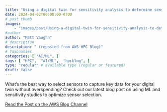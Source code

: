 ```yaml
---
title: "Using a digital twin for sensitivity analysis to determine sensor placement in a roll-to-roll manufacturing web-line"
date: 2024-04-02T00:00:00-0700
# post thumb
images:
    - "images/post/Using-a-digital-twin-for-sensitivity-analysis-to-determine-sensor-placement-in-a-roll-to-roll-manufacturing-web-line-1-1120x630.png"
#author
author: "Matt Vaughn"
# description
description: " (reposted from AWS HPC Blog)"
# Taxonomies
categories: [ "AI/ML", ]
tags: [ "HPC",  "AI/ML",  "hpcblog", ]
type: "regular" # available type (regular or featured)
draft: false
---
```


What’s the best way to select sensors to capture key data for your digital twin without overspending? Check out our latest blog post on using ML and sensitivity studies to optimize sensor selection.

<a href="https://aws.amazon.com/blogs/hpc/using-a-digital-twin-for-sensitivity-analysis-to-determine-sensor-placement-in-a-roll-to-roll-manufacturing-web-line/" class="btn btn-primary btn-lg active" role="button" aria-pressed="true" style="margin-top: 8px;">Read the Post on the AWS Blog Channel</a>